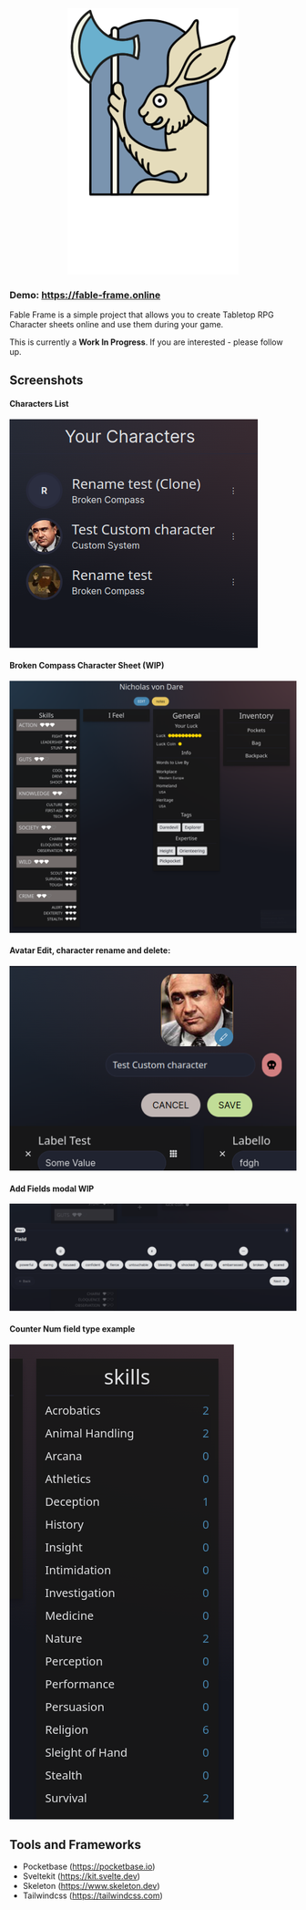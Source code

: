 <p align="center">
  <img width="300" src="static/FF_Logo.svg" />
</p>

### Demo: https://fable-frame.online

Fable Frame is a simple project that allows you to create Tabletop RPG Character sheets online and use them during your game.

This is currently a **Work In Progress**. If you are interested - please follow up.

## Screenshots
#### Characters List
![Example Screenshot](screenshots/CharactersList.png)

#### Broken Compass Character Sheet (WIP)
![Example Screenshot](screenshots/BCCharSheetWIP.png)

#### Avatar Edit, character rename and delete:
![Example Screenshot](screenshots/CharacterAvatar.png)

#### Add Fields modal WIP
![Example Screenshot](screenshots/AddFieldsModal.png)

#### Counter Num field type example
![Example Screenshot](screenshots/CounterNumField.png)

## Tools and Frameworks
- Pocketbase (https://pocketbase.io)
- Sveltekit (https://kit.svelte.dev)
- Skeleton (https://www.skeleton.dev)
- Tailwindcss (https://tailwindcss.com)
